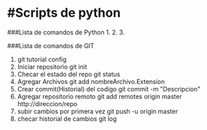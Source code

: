 #Scripts de python
======================

###Lista de comandos de Python
1.
2.
3.


###Lista de comandos de GIT
1. git tutorial config
2. Iniciar repositorio
git init
3. Checar el estado del repo
git status
4. Agregar Archivos
git add
nombreArchivo.Extension
5. Crear commit(Historial)
del codigo 
git commit -m "Descripcion"
6. Agregar repositorio remoto
git add remotes origin master http://direccion/repo
7. subir cambios por primera vez
git push -u origin master
8. checar historial de cambios
git log